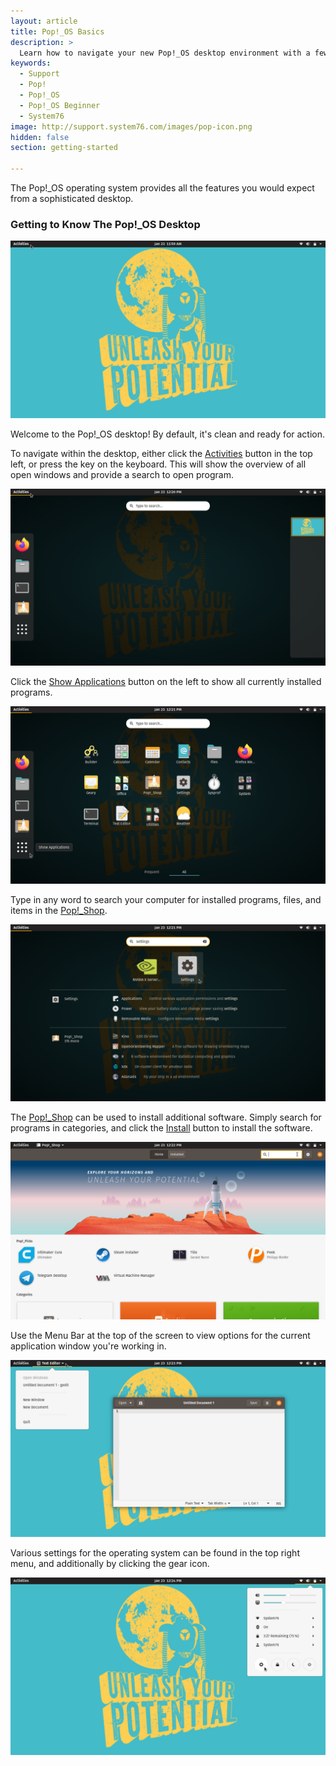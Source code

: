```yaml
---
layout: article
title: Pop!_OS Basics
description: >
  Learn how to navigate your new Pop!_OS desktop environment with a few easy tips.
keywords:
  - Support
  - Pop!
  - Pop!_OS
  - Pop!_OS Beginner
  - System76
image: http://support.system76.com/images/pop-icon.png
hidden: false
section: getting-started

---
```


The Pop!_OS operating system provides all the features you would expect from a sophisticated desktop.

### Getting to Know The Pop!_OS Desktop

![Pop Desktop](/images/pop-basics/pop-desktop.png)

Welcome to the Pop!_OS desktop! By default, it's clean and ready for action.

To navigate within the desktop, either click the <u>Activities</u> button in the top left, or press the <kbd><span class="fl-pop-key"></span></kbd> key on the keyboard.  This will show the overview of all open windows and provide a search to open program.

![Pop Desktop](/images/pop-basics/activities-view.png)

Click the <u>Show Applications</u> button on the left to show all currently installed programs.

![Pop Desktop](/images/pop-basics/show-applications.png)

Type in any word to search your computer for installed programs, files, and items in the <u>Pop!_Shop</u>.

![Pop Desktop](/images/pop-basics/search.png)

The <u>Pop!_Shop</u> can be used to install additional software.  Simply search for programs in categories, and click the <u>Install</u> button to install the software.

![Pop Desktop](/images/pop-basics/pop-shop.png)

Use the Menu Bar at the top of the screen to view options for the current application window you're working in.

![Pop Desktop](/images/pop-basics/pop-top-menu.png)

Various settings for the operating system can be found in the top right menu, and additionally by clicking the gear icon.

![Pop Desktop](/images/pop-basics/pop-settings.png)
